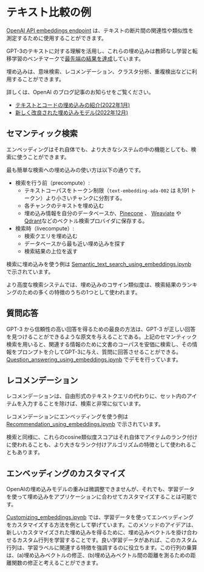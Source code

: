 # テキスト比較の例

[OpenAI API embeddings endpoint](https://beta.openai.com/docs/guides/embeddings) は、テキストの断片間の関連性や類似性を測定するために使用することができます。

GPT-3のテキストに対する理解を活用し、これらの埋め込みは教師なし学習と転移学習のベンチマークで[最先端の結果を達成](https://arxiv.org/abs/2201.10005)しています。

埋め込みは、意味検索、レコメンデーション、クラスタ分析、重複検出などに利用することができます。

詳しくは、OpenAI のブログ記事のお知らせをご覧ください。

* [テキストとコードの埋め込みの紹介(2022年1月)](https://openai.com/blog/introducing-text-and-code-embeddings/)
* [新しく改良された埋め込みモデル(2022年12月)](https://openai.com/blog/new-and-improved-embedding-model/)

## セマンティック検索

エンベッディングはそれ自体でも、より大きなシステムの中の機能としても、検索に使うことができます。

最も簡単な検索への埋め込みの使い方は以下の通りです。

* 検索を行う前（precompute）:
  * テキストコーパスをトークン制限（`text-embedding-ada-002` は 8,191 トークン）より小さいチャンクに分割する。
  * 各チャンクのテキストを埋め込む
  * 埋め込み情報を自分のデータベースか、[Pinecone](https://www.pinecone.io) 、 [Weaviate](https://weaviate.io) や[Qdrant](https://qdrant.tech)などのベクトル検索プロバイダに保存する。
* 検索時（livecompute）:
  * 検索クエリを埋め込む
  * データベースから最も近い埋め込みを探す
  * 検索結果の上位を返す

検索に埋め込みを使う例は [Semantic_text_search_using_embeddings.ipynb](examples/Semantic_text_search_using_embeddings.ipynb) で示されています。

より高度な検索システムでは、埋め込みのコサイン類似度は、検索結果のランキングのための多くの特徴のうちの1つとして使われます。

## 質問応答

GPT-3 から信頼性の高い回答を得るための最良の方法は、GPT-3 が正しい回答を見つけることができるような原文を与えることである。上記のセマンティック検索を用いると、関連する情報のために文書のコーパスを安価に検索し、その情報をプロンプトを介してGPT-3に与え、質問に回答させることができる。
[Question_answering_using_embeddings.ipynb](examples/Question_answering_using_embeddings.ipynb) でデモを行っています。

## レコメンデーション

レコメンデーションは、自由形式のテキストクエリの代わりに、セット内のアイテムを入力することを除けば、検索と非常に似ています。

レコメンデーションにエンベッディングを使う例は [Recommendation_using_embeddings.ipynb](examples/Recommendation_using_embeddings.ipynb) で示されています。

検索と同様に、これらのcosine類似度スコアはそれ自体でアイテムのランク付けに使われることも、より大きなランク付けアルゴリズムの特徴として使われることもあります。

## エンベッディングのカスタマイズ

OpenAIの埋め込みモデルの重みは微調整できませんが、それでも、学習データを使って埋め込みをアプリケーションに合わせてカスタマイズすることは可能です。

[Customizing_embeddings.ipynb](examples/Customizing_embeddings.ipynb) では、学習データを使ってエンベッディングをカスタマイズする方法を例として挙げています。このメソッドのアイデアは、新しいカスタマイズされた埋め込みを得るために、埋め込みベクトルを掛け合わせるカスタム行列を学習することです。良い学習データがあれば、このカスタム行列は、学習ラベルに関連する特徴を強調するのに役立ちます。この行列の乗算は、(a)埋め込みベクトルの修正、(b)埋め込みベクトル間の距離を測るための距離関数の修正と考えることができます。

<!--
# Text comparison examples

The [OpenAI API embeddings endpoint](https://beta.openai.com/docs/guides/embeddings) can be used to measure relatedness or similarity between pieces of text.

By leveraging GPT-3's understanding of text, these embeddings [achieved state-of-the-art results](https://arxiv.org/abs/2201.10005) on benchmarks in unsupervised learning and transfer learning settings.

Embeddings can be used for semantic search, recommendations, cluster analysis, near-duplicate detection, and more.

For more information, read OpenAI's blog post announcements:

* [Introducing Text and Code Embeddings (Jan 2022)](https://openai.com/blog/introducing-text-and-code-embeddings/)
* [New and Improved Embedding Model (Dec 2022)](https://openai.com/blog/new-and-improved-embedding-model/)

## Semantic search

Embeddings can be used for search either by themselves or as a feature in a larger system.

The simplest way to use embeddings for search is as follows:

* Before the search (precompute):
  * Split your text corpus into chunks smaller than the token limit (8,191 tokens for `text-embedding-ada-002`)
  * Embed each chunk of text
  * Store those embeddings in your own database or in a vector search provider like [Pinecone](https://www.pinecone.io) or [Weaviate](https://weaviate.io)
* At the time of the search (live compute):
  * Embed the search query
  * Find the closest embeddings in your database
  * Return the top results

An example of how to use embeddings for search is shown in [Semantic_text_search_using_embeddings.ipynb](examples/Semantic_text_search_using_embeddings.ipynb).

In more advanced search systems, the the cosine similarity of embeddings can be used as one feature among many in ranking search results.

## Question answering

The best way to get reliably honest answers from GPT-3 is to give it source documents in which it can locate correct answers. Using the semantic search procedure above, you can cheaply search a corpus of documents for relevant information and then give that information to GPT-3, via the prompt, to answer a question. We demonstrate in [Question_answering_using_embeddings.ipynb](examples/Question_answering_using_embeddings.ipynb).

## Recommendations

Recommendations are quite similar to search, except that instead of a free-form text query, the inputs are items in a set.

An example of how to use embeddings for recommendations is shown in [Recommendation_using_embeddings.ipynb](examples/Recommendation_using_embeddings.ipynb).

Similar to search, these cosine similarity scores can either be used on their own to rank items or as features in larger ranking algorithms.

## Customizing Embeddings

Although OpenAI's embedding model weights cannot be fine-tuned, you can nevertheless use training data to customize embeddings to your application.

In [Customizing_embeddings.ipynb](examples/Customizing_embeddings.ipynb), we provide an example method for customizing your embeddings using training data. The idea of the method is to train a custom matrix to multiply embedding vectors by in order to get new customized embeddings. With good training data, this custom matrix will help emphasize the features relevant to your training labels. You can equivalently consider the matrix multiplication as (a) a modification of the embeddings or (b) a modification of the distance function used to measure the distances between embeddings.
-->
